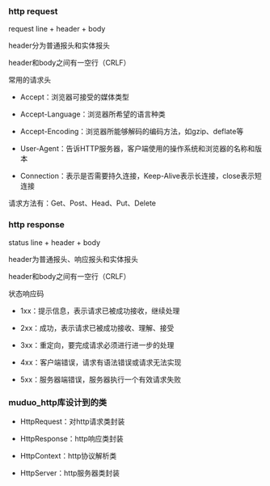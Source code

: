 ### http request

request line + header + body

header分为普通报头和实体报头

header和body之间有一空行（CRLF）

常用的请求头

* Accept：浏览器可接受的媒体类型

* Accept-Language：浏览器所希望的语言种类

* Accept-Encoding：浏览器所能够解码的编码方法，如gzip、deflate等

* User-Agent：告诉HTTP服务器，客户端使用的操作系统和浏览器的名称和版本

* Connection：表示是否需要持久连接，Keep-Alive表示长连接，close表示短连接

请求方法有：Get、Post、Head、Put、Delete

### http response

status line + header + body

header为普通报头、响应报头和实体报头

header和body之间有一空行（CRLF）

状态响应码

* 1xx：提示信息，表示请求已被成功接收，继续处理

* 2xx：成功，表示请求已被成功接收、理解、接受

* 3xx：重定向，要完成请求必须进行进一步的处理

* 4xx：客户端错误，请求有语法错误或请求无法实现

* 5xx：服务器端错误，服务器执行一个有效请求失败

### muduo_http库设计到的类

* HttpRequest：对http请求类封装

* HttpResponse：http响应类封装

* HttpContext：http协议解析类

* HttpServer：http服务器类封装

